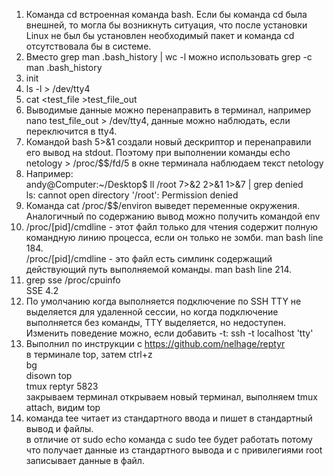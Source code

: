 1. Команда cd встроенная команда bash. Если бы команда cd была внешней, то могла бы возникнуть ситуация, что после установки Linux не был бы установлен необходимый пакет и команда cd отсутствовала бы в системе.
2. Вместо grep man .bash_history | wc -l можно использовать grep -c man .bash_history
3. init
4. ls -l > /dev/tty4
5. cat <test_file >test_file_out
6. Выводимые данные можно перенаправить в терминал, например nano test_file_out > /dev/tty4, данные можно наблюдать, если переключится в tty4.
7. Командой  bash 5>&1 создали новый дескриптор и перенаправили его вывод на stdout. Поэтому при выполнении команды echo netology > /proc/$$/fd/5 в окне терминала наблюдаем текст netology
8. Например: <br/>
andy@Computer:~/Desktop$ ll /root 7>&2 2>&1 1>&7 | grep denied <br/>
ls: cannot open directory '/root': Permission denied
9. Команда cat /proc/$$/environ выведет переменные окружения. 
Аналогичный по содержанию вывод можно получить командой env
10. /proc/[pid]/cmdline - этот файл только для чтения содержит полную командную линию процесса, если он только не зомби. man bash line 184. <br/>
/proc/[pid]/cmdline - это файл есть симлинк содержащий действующий путь выполняемой команды. man bash line 214.
11. grep sse /proc/cpuinfo<br/>
SSE 4.2
12. По умолчанию когда выполняется подключение по SSH TTY не выделяется для удаленной сессии, но когда подключение выполняется без команды, TTY выделяется, но недоступен.<br/>
Изменить поведение можно, если добавить -t: ssh -t localhost 'tty'
13. Выполнил по инструкции с https://github.com/nelhage/reptyr <br/>
в терминале top, затем ctrl+z <br/>
bg <br/>
disown top <br/>
tmux
reptyr 5823 <br/>
закрываем терминал
открываем новый терминал, выполняем tmux attach, видим top
14. команда tee читает из стандартного ввода и пишет в стандартный вывод и файлы. <br/>
в отличие от sudo echo команда с sudo tee будет работать потому что получает данные из стандартного вывода и с привилегиями root записывает данные в файл.
